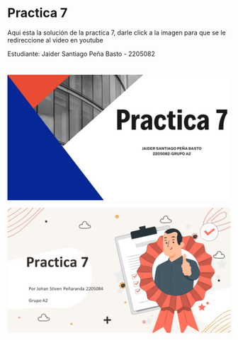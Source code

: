 # Practica 7 

Aqui esta la solución de la practica 7, darle click a la imagen para que se le redireccione al video en youtube

Estudiante: Jaider Santiago Peña Basto - 2205082
#

[![Solucion Practica 7](https://github.com/Mirr1s/tech.github.io/blob/main/imagenes/presentacion.jpg)](https://www.youtube.com/watch?v=hTR_FuJ3ihU&feature=youtu.be)


[![Solucion Practica 7](https://github.com/Mirr1s/tech.github.io/blob/75134d6cb0bd21c93e171772ba454b296db34c70/imagenes/Practica%207.jpg)](https://www.youtube.com/watch?v=2Qc-H3p5VEA)
